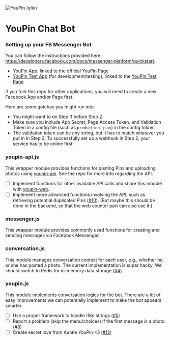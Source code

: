 ![YouPin (ยุพิน)](https://raw.githubusercontent.com/youpin-city/youpin-web/master/public/image/logo.png)

# YouPin Chat Bot

### Setting up your FB Messenger Bot
You can follow the instructions provided here: https://developers.facebook.com/docs/messenger-platform/quickstart.  
- [YouPin App](https://developers.facebook.com/apps/1590826994566376), linked to the official [YouPin Page](https://www.facebook.com/youpin.city)
- [YouPin Test App](https://developers.facebook.com/apps/266788757017683) (for development/testing), linked to the [YouPin Test Page](https://www.facebook.com/youpin.city.test)

If you fork this repo for other applications, you will need to create a new Facebook App and/or Page first.

Here are some gotchas you might run into:
- You might want to do Step 3 before Step 2.
- Make sure you include App Secret, Page Access Token, and Validation Token in a config file (such as `production.json`) in the config folder. 
- The validation token can be any string, but it has to match whatever you put in in Step 2. To successfully set up a webhook in Step 2, your service has to be online first! 

### youpin-api.js
This wrapper module provides functions for posting Pins and uploading photos using [youpin-api](https://github.com/youpin-city/youpin-api). See the repo for more info regarding the API. 

- [ ] Implement functions for other available API calls and share this module with [youpin-web](https://github.com/youpin-city/youpin-web).
- [ ] Implement more advanced functions involving the API, such as retrieving potential duplicated Pins ([#10](https://github.com/youpin-city/youpin-bot/issues/10)). (But maybe this should be done in the backend, so that the web counter part can also use it.)

### messenger.js 
This wrapper module provides commonly used functions for creating and sending messages via Facebook Messenger. 

### conversation.js
This module manages conversation context for each user, e.g., whether he or she has posted a photo. The current implementation is super hacky. We should switch to Redis for in-memory data storage ([#4](https://github.com/youpin-city/youpin-bot/issues/4)). 

### youpin.js
This module implements conversation logics for the bot. There are a lot of easy improvements we can potentially implement to make the bot appears smarter. 

- [ ] Use a proper framework to handle i18n strings ([#5](https://github.com/youpin-city/youpin-bot/issues/5))
- [ ] Report a problem (skip the menu/choices) if the first message is a photo ([#8](https://github.com/youpin-city/youpin-bot/issues/8)) 
- [ ] Create secret love from Auntie YouPin <3 ([#12](https://github.com/youpin-city/youpin-bot/issues/12))
